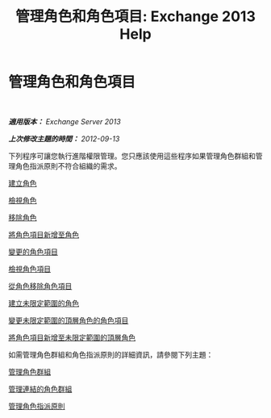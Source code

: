 ﻿---
title: '管理角色和角色項目: Exchange 2013 Help'
TOCTitle: 管理角色和角色項目
ms:assetid: 243be502-b3d7-4bb3-8f9b-063ab7a85c02
ms:mtpsurl: https://technet.microsoft.com/zh-tw/library/Dd638097(v=EXCHG.150)
ms:contentKeyID: 50472720
ms.date: 05/21/2018
mtps_version: v=EXCHG.150
ms.translationtype: MT
---

# 管理角色和角色項目

 

_**適用版本：** Exchange Server 2013_

_**上次修改主題的時間：** 2012-09-13_

下列程序可讓您執行進階權限管理。您只應該使用這些程序如果管理角色群組和管理角色指派原則不符合組織的需求。

[建立角色](create-a-role-exchange-2013-help.md)

[檢視角色](view-a-role-exchange-2013-help.md)

[移除角色](remove-a-role-exchange-2013-help.md)

[將角色項目新增至角色](add-a-role-entry-to-a-role-exchange-2013-help.md)

[變更的角色項目](change-a-role-entry-exchange-2013-help.md)

[檢視角色項目](view-role-entries-exchange-2013-help.md)

[從角色移除角色項目](remove-a-role-entry-from-a-role-exchange-2013-help.md)

[建立未限定範圍的角色](create-an-unscoped-role-exchange-2013-help.md)

[變更未限定範圍的頂層角色的角色項目](change-a-role-entry-on-an-unscoped-top-level-role-exchange-2013-help.md)

[將角色項目新增至未限定範圍的頂層角色](add-a-role-entry-to-an-unscoped-top-level-role-exchange-2013-help.md)

如需管理角色群組和角色指派原則的詳細資訊，請參閱下列主題：

[管理角色群組](manage-role-groups-exchange-2013-help.md)

[管理連結的角色群組](manage-linked-role-groups-exchange-2013-help.md)

[管理角色指派原則](manage-role-assignment-policies-exchange-2013-help.md)


